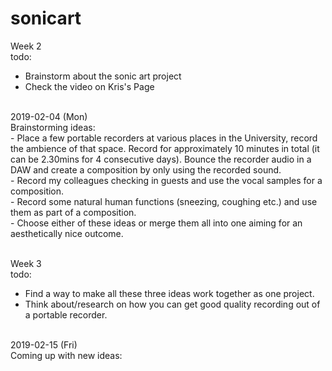 # sonicart
Week 2
<br>
todo:
- Brainstorm about the sonic art project
- Check the video on Kris's Page
<br>
2019-02-04 (Mon)
<br>
Brainstorming ideas:
<br>
- Place a few portable recorders at various places in the University, record the ambience of that space. Record for approximately 10 minutes in total (it can be 2.30mins for 4 consecutive days). Bounce the recorder audio in a DAW and create a composition by only using the recorded sound.
<br>
- Record my colleagues checking in guests and use the vocal samples for a composition.
<br>
- Record some natural human functions (sneezing, coughing etc.) and use them as part of a composition.
<br>
- Choose either of these ideas or merge them all into one aiming for an aesthetically nice outcome.
<br>
<br>

Week 3
<br>
todo:
- Find a way to make all these three ideas work together as one project.
- Think about/research on how you can get good quality recording out of a portable recorder.
<br>
2019-02-15 (Fri)
<br>
Coming up with new ideas:
<br> 

